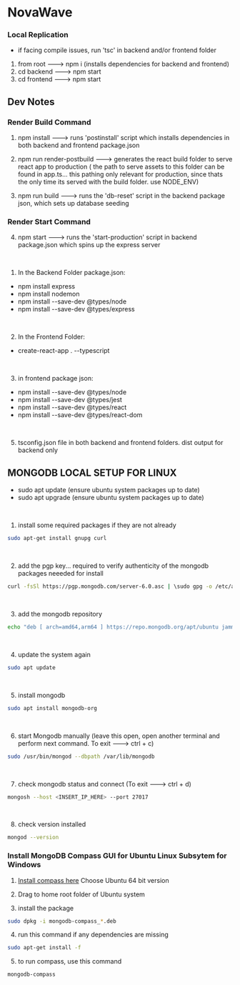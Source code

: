 # NovaWave

### Local Replication

* if facing compile issues, run 'tsc' in backend and/or frontend folder

1. from root ---> npm i (installs dependencies for backend and frontend)
2. cd backend ---> npm start
3. cd frontend ---> npm start


## Dev Notes


### Render Build Command

1. npm install ---> runs 'postinstall' script which installs dependencies in both backend and frontend package.json

2. npm run render-postbuild ---> generates the react build folder to serve react app to production ( the path to serve assets to this folder can be found in app.ts... this pathing only relevant for production, since thats the only time its served with the build folder. use NODE_ENV)

3. npm run build ---> runs the 'db-reset' script in the backend package json, which sets up database seeding

### Render Start Command

4. npm start ---> runs the  'start-production' script in backend package.json which spins up the express server

<br>

1. In the Backend Folder package.json:
* npm install express
* npm install nodemon
* npm install --save-dev @types/node
* npm install --save-dev @types/express

<br>

2. In the Frontend Folder:
* create-react-app . --typescript

<br>

3. in frontend package json:
* npm install --save-dev @types/node
* npm install --save-dev @types/jest
* npm install --save-dev @types/react
* npm install --save-dev @types/react-dom

<br>

5. tsconfig.json file in both backend and frontend folders. dist output for backend only


## MONGODB LOCAL SETUP FOR LINUX

* sudo apt update   (ensure ubuntu system packages up to date)
* sudo apt upgrade  (ensure ubuntu system packages up to date)

<br />

1. install some required packages if they are not already
```bash
sudo apt-get install gnupg curl
```

<br />

2. add the pgp key... required to verify authenticity of the mongodb packages neeeded for install
```bash
curl -fsSl https://pgp.mongodb.com/server-6.0.asc | \sudo gpg -o /etc/apt/trusted.gpg.d//mongodb-server-6.0.gpg \--dearmor
```

<br />

3. add the mongodb repository
```bash
echo "deb [ arch=amd64,arm64 ] https://repo.mongodb.org/apt/ubuntu jammy/mongodb-org/6.0 multiverse" | sudo tee /etc/apt/sources.list.d/mongodb-org-6.0.list
```

<br />

4. update the system again
```bash
sudo apt update
```

<br />

5. install mongodb
```bash
sudo apt install mongodb-org
```

<br />

6. start Mongodb manually (leave this open, open another terminal and perform next command. To exit ---> ctrl + c)
```bash
sudo /usr/bin/mongod --dbpath /var/lib/mongodb
```

<br />

7. check mongodb status and connect (To exit ---> ctrl + d)
```bash
mongosh --host <INSERT_IP_HERE> --port 27017
```

<br />

8. check version installed
```bash
mongod --version
```


### Install MongoDB Compass GUI for Ubuntu Linux Subsytem for Windows

1. [Install compass here](https://www.mongodb.com/try/download/atlascli) Choose Ubuntu 64 bit version

2. Drag to home root folder of Ubuntu system

3. install the package
```bash
sudo dpkg -i mongodb-compass_*.deb
```

4. run this command if any dependencies are missing
```bash
sudo apt-get install -f
```

5. to run compass, use this command
```bash
mongodb-compass
```
